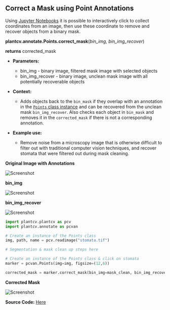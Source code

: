 ## Correct a Mask using Point Annotations

Using [Jupyter Notebooks](https://plantcv.readthedocs.io/en/stable/jupyter/) it is possible to interactively click to collect coordinates from an image, then use these coordinate to remove and recover objects from a binary mask.

**plantcv.annotate.Points.correct_mask**(*bin_img, bin_img_recover*)

**returns** corrected_mask

- **Parameters:**
    - bin_img - binary image, filtered mask image with selected objects
    - bin_img_recover - binary image, unclean mask image with all potentially recoverable objects

- **Context:**
    - Adds objects back to the `bin_mask` if they overlap with an annotation in the [`Points` class instance](Points.md) and can be recovered from the unclean mask `bin_img_recover`. Also checks each object in `bin_mask` and removes
    it in the `corrected_mask` if there is not a corresponding annotation.

- **Example use:**
    - Remove noise from a microscopy image that is otherwise difficult to filter out with traditional computer vision
    techniques, and recover stomata that were filtered out during mask cleaning. 

**Original Image with Annotations**

![Screenshot](img/documentation_images/points_correct_mask/)

**bin_img**

![Screenshot](img/documentation_images/points_correct_mask/)

**bin_img_recover**

![Screenshot](img/documentation_images/points_correct_mask/)

```python
import plantcv.plantcv as pcv 
import plantcv.annotate as pcvan

# Create an instance of the Points class
img, path, name = pcv.readimage("stomata.tif")

# Segmentation & mask clean up steps here 

# Create an instance of the Points class & click on stomata
marker = pcvan.Points(img=img, figsize=(12,6))

corrected_mask = marker.correct_mask(bin_img=mask_clean, bin_img_recover=bin_img_recover)

```

**Corrected Mask**

![Screenshot](img/documentation_images/points_correct_mask/)


**Source Code:** [Here](https://github.com/danforthcenter/plantcv-annotate/blob/main/plantcv/annotate/classes.py)

